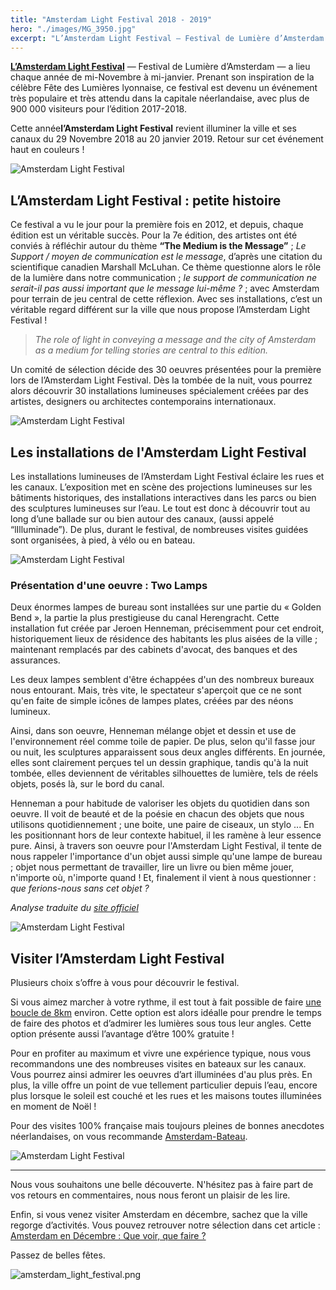 ```yaml
---
title: "Amsterdam Light Festival 2018 - 2019"
hero: "./images/MG_3950.jpg"
excerpt: "L’Amsterdam Light Festival — Festival de Lumière d’Amsterdam — a lieu chaque année de mi-Novembre à mi-janvier. Prenant son inspiration de la célèbre Fête des Lumières lyonnaise, ce festival est devenu un événement très populaire et très attendu dans la capitale néerlandaise, avec plus de 900 000 visiteurs pour l’édition 2017-2018. Cette année l’Amsterdam Light"
---
```

[**L’Amsterdam Light Festival**](https://amsterdamlightfestival.com/en) — Festival de Lumière d’Amsterdam — a lieu chaque année de mi-Novembre à mi-janvier. Prenant son inspiration de la célèbre Fête des Lumières lyonnaise, ce festival est devenu un événement très populaire et très attendu dans la capitale néerlandaise, avec plus de 900 000 visiteurs pour l’édition 2017-2018.

Cette année**l’Amsterdam Light Festival** revient illuminer la ville et ses canaux du 29 Novembre 2018 au 20 janvier 2019. Retour sur cet événement haut en couleurs !

<img alt="Amsterdam Light Festival" src="./images/Opbouw-ALF-2018-dag-4-Copyright-Janus-van-den-Eijnden-62-spider-HEADERS2018.jpg">

## L’Amsterdam Light Festival : petite histoire

Ce festival a vu le jour pour la première fois en 2012, et depuis, chaque édition est un véritable succès. Pour la 7e édition, des artistes ont été conviés à réfléchir autour du thème **“The Medium is the Message”** ; _Le Support / moyen de communication est le message_, d’après une citation du scientifique canadien Marshall McLuhan. Ce thème questionne alors le rôle de la lumière dans notre communication ; _le support de communication ne serait-il pas aussi important que le message lui-même ?_ ; avec Amsterdam pour terrain de jeu central de cette réflexion. Avec ses installations, c’est un véritable regard différent sur la ville que nous propose l’Amsterdam Light Festival ! 

> _The role of light in conveying a message and the city of Amsterdam as a medium for telling stories are central to this edition._

Un comité de sélection décide des 30 oeuvres présentées pour la première lors de l’Amsterdam Light Festival. Dès la tombée de la nuit, vous pourrez alors découvrir 30 installations lumineuses spécialement créées par des artistes, designers ou architectes contemporains internationaux.

<img alt="Amsterdam Light Festival" src="./images/Deze-editie-kunstwerken21.jpg" title="Source : Site officiel">

## Les installations de l'Amsterdam Light Festival

Les installations lumineuses de l’Amsterdam Light Festival éclaire les rues et les canaux. L’exposition met en scène des projections lumineuses sur les bâtiments historiques, des installations interactives dans les parcs ou bien des sculptures lumineuses sur l’eau. Le tout est donc à découvrir tout au long d’une ballade sur ou bien autour des canaux, (aussi appelé “lIlluminade”). De plus, durant le festival, de nombreuses visites guidées sont organisées, à pied, à vélo ou en bateau.

<img alt="Amsterdam Light Festival" src="./images/MG_3868-1.jpg">

### Présentation d'une oeuvre : Two Lamps

Deux énormes lampes de bureau sont installées sur une partie du « Golden Bend », la partie la plus prestigieuse du canal Herengracht. Cette installation fut créée par Jeroen Henneman, précisemment pour cet endroit, historiquement lieux de résidence des habitants les plus aisées de la ville ; maintenant remplacés par des cabinets d'avocat, des banques et des assurances.

Les deux lampes semblent d'être échappées d'un des nombreux bureaux nous entourant. Mais, très vite, le spectateur s'aperçoit que ce ne sont qu'en faite de simple icônes de lampes plates, créées par des néons lumineux.

Ainsi, dans son oeuvre, Henneman mélange objet et dessin et use de l'environnement réel comme toile de papier. De plus, selon qu'il fasse jour ou nuit, les sculptures apparaissent sous deux angles différents. En journée, elles sont clairement perçues tel un dessin graphique, tandis qu'à la nuit tombée, elles deviennent de véritables silhouettes de lumière, tels de réels objets, posés là, sur le bord du canal.

Henneman a pour habitude de valoriser les objets du quotidien dans son oeuvre. Il voit de beauté et de la poésie en chacun des objets que nous utilisons quotidiennement ; une boite, une paire de ciseaux, un stylo ... En les positionnant hors de leur contexte habituel, il les ramène à leur essence pure. Ainsi, à travers son oeuvre pour l'Amsterdam Light Festival, il tente de nous rappeler l'importance d'un objet aussi simple qu'une lampe de bureau ; objet nous permettant de travailler, lire un livre ou bien même jouer, n'importe où, n'importe quand ! Et, finalement il vient à nous questionner : _que ferions-nous sans cet objet ?_

_Analyse traduite du [site officiel](https://amsterdamlightfestival.com/en/artworks/two-lamps)_

<img alt="Amsterdam Light Festival" src="./images/MG_3912-1.jpg">

## Visiter l’Amsterdam Light Festival

Plusieurs choix s’offre à vous pour découvrir le festival.

Si vous aimez marcher à votre rythme, il est tout à fait possible de faire [une boucle de 8km](https://amsterdamlightfestival.com/en/map) environ. Cette option est alors idéalle pour prendre le temps de faire des photos et d’admirer les lumières sous tous leur angles. Cette option présente aussi l’avantage d’être 100% gratuite !

Pour en profiter au maximum et vivre une expérience typique, nous vous recommandons une des nombreuses visites en bateaux sur les canaux. Vous pourrez ainsi admirer les oeuvres d’art illuminées d'au plus près. En plus, la ville offre un point de vue tellement particulier depuis l’eau, encore plus lorsque le soleil est couché et les rues et les maisons toutes illuminées en moment de Noël !

Pour des visites 100% française mais toujours pleines de bonnes anecdotes néerlandaises, on vous recommande [Amsterdam-Bateau](https://www.amsterdam-bateau.com/fr/tours/6/light-festival).

<img alt="Amsterdam Light Festival" src="./images/MG_3953.jpg">

---

Nous vous souhaitons une belle découverte. N'hésitez pas à faire part de vos retours en commentaires, nous nous feront un plaisir de les lire.

Enfin, si vous venez visiter Amsterdam en décembre, sachez que la ville regorge d’activités. Vous pouvez retrouver notre sélection dans cet article : [Amsterdam en Décembre : Que voir, que faire ?](/amsterdam-en-decembre-que-voir-que-faire/)

Passez de belles fêtes.

<img alt="amsterdam_light_festival.png" src="./images/amsterdam_light_festival.png">
